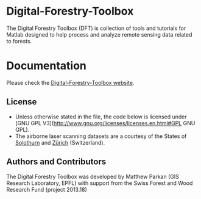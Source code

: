 # Digital-Forestry-Toolbox
The Digital Forestry Toolbox (DFT) is collection of tools and tutorials for Matlab designed to help process and analyze remote sensing data related to forests.

# Documentation

Please check the [Digital-Forestry-Toolbox website](http://mparkan.github.io/Digital-Forestry-Toolbox/). 

## License

* Unless otherwise stated in the file, the code below is licensed under [GNU GPL V3](http://www.gnu.org/licenses/licenses.en.html#GPL GNU GPL).
* The airborne laser scanning datasets are a courtesy of the States of [Solothurn](http://www.sogis1.so.ch/map/lidar) and [Zürich](http://www.geolion.zh.ch/geodatensatz/show?gdsid=343) (Switzerland).

## Authors and Contributors

The Digital Forestry Toolbox was developed by Matthew Parkan (GIS Research Laboratory, EPFL) with support from the Swiss Forest and Wood Research Fund (project 2013.18)
